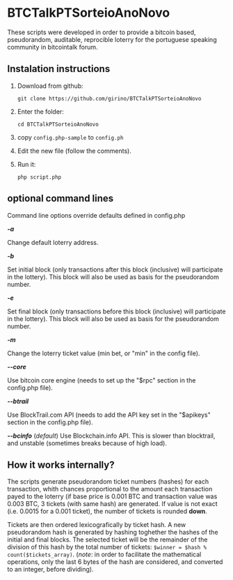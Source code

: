 # BTCTalkPTSorteioAnoNovo

These scripts were developed in order to provide a bitcoin based, pseudorandom, 
auditable, reprocible loterry for the portuguese speaking community in bitcointalk 
forum.

## Instalation instructions

1. Download from github:

   ``git clone https://github.com/girino/BTCTalkPTSorteioAnoNovo``
1. Enter the folder:

   ``cd BTCTalkPTSorteioAnoNovo``
1. copy ``config.php-sample`` to ``config.ph``
1. Edit the new file (follow the comments).
1. Run it:

   ``php script.php``

## optional command lines

Command line options override defaults defined in config.php

**_-a_**

   Change default loterry address.

**_-b_**

   Set initial block (only transactions after this block (inclusive) will participate in the lottery). 
   This block will also be used as basis for the pseudorandom number.
   
**_-e_**

   Set final block (only transactions before this block (inclusive) will participate in the lottery).
   This block will also be used as basis for the pseudorandom number.
   
**_-m_**

   Change the loterry ticket value (min bet, or "min" in the config file).
   
**_--core_**

   Use bitcoin core engine (needs to set up the "$rpc" section in the config.php file).
   
**_--btrail_**

   Use BlockTrail.com API (needs to add the API key set in the "$apikeys" section in the config.php file).
   
**_--bcinfo_** (_default_)
   Use Blockchain.info API. This is slower than blocktrail, and unstable (sometimes breaks because of high load).

## How it works internally?

The scripts generate pseudorandom ticket numbers (hashes) for each transaction, whith chances proportional to the
amount each transaction payed to the loterry (if base price is 0.001 BTC and transaction value was 0.003 BTC, 
3 tickets (with same hash) are generated. If value is not exact (i.e. 0.0015 for a 0.001 ticket), the number of tickets
is rounded **down**.

Tickets are then ordered lexicografically by ticket hash. A new pseudorandom hash is generated by hashing toghether 
the hashes of the initial and final blocks. The selected ticket will be the remainder of the division of this hash by 
the total number of tickets: ``$winner = $hash % count($tickets_array)``. (_note_: in order to facilitate the 
mathematical operations, only the last 6 bytes of the hash are considered, and converted to an integer, before dividing).
